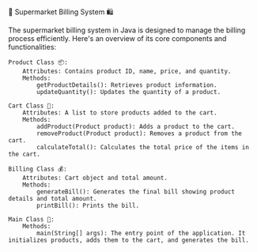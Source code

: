 
🛒 Supermarket Billing System 🛍️

The supermarket billing system in Java is designed to manage the billing process efficiently. Here's an overview of its core components and functionalities:

    Product Class 📦:
        Attributes: Contains product ID, name, price, and quantity.
        Methods:
            getProductDetails(): Retrieves product information.
            updateQuantity(): Updates the quantity of a product.

    Cart Class 🛒:
        Attributes: A list to store products added to the cart.
        Methods:
            addProduct(Product product): Adds a product to the cart.
            removeProduct(Product product): Removes a product from the cart.
            calculateTotal(): Calculates the total price of the items in the cart.

    Billing Class 💰:
        Attributes: Cart object and total amount.
        Methods:
            generateBill(): Generates the final bill showing product details and total amount.
            printBill(): Prints the bill.

    Main Class 🚀:
        Methods:
            main(String[] args): The entry point of the application. It initializes products, adds them to the cart, and generates the bill.


